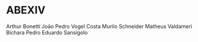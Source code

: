 # ABEXIV
Arthur Bonetti
João Pedro Vogel Costa
Murilo Schneider
Matheus Valdameri Bichara
Pedro Eduardo Sansigolo


